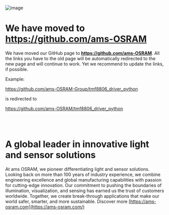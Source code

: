 ![image](https://github.com/ams-OSRAM-Group/.github/assets/172606976/b34ed152-aa2a-4e08-b0af-de61e85274fe)

# We have moved to https://github.com/ams-OSRAM
We have moved our GitHub page to **https://github.com/ams-OSRAM**.
All the links you have to the old page will be automatically redirected to the new page and will continue to work.
Yet we recommend to update the links, if possible.

Example:

https://github.com/ams-OSRAM-Group/tmf8806_driver_python

is redirected to

https://github.com/ams-OSRAM/tmf8806_driver_python

<br>
<br>

# A global leader in innovative light and sensor solutions
At ams OSRAM, we pioneer differentiating light and sensor solutions. Looking back on more than 100 years of industry experience, we combine engineering excellence and global manufacturing capabilities with passion for cutting-edge innovation. Our commitment to pushing the boundaries of illumination, visualization, and sensing has earned us the trust of customers worldwide. Together, we create break-through applications that make our world safer, smarter, and more sustainable. Discover more [https://ams-osram.com](https://ams-osram.com/)
